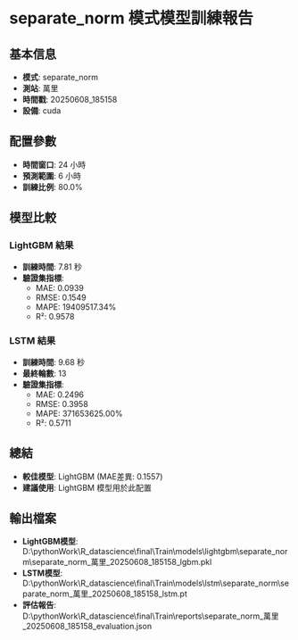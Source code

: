 
# separate_norm 模式模型訓練報告

## 基本信息
- **模式**: separate_norm
- **測站**: 萬里
- **時間戳**: 20250608_185158
- **設備**: cuda

## 配置參數
- **時間窗口**: 24 小時
- **預測範圍**: 6 小時
- **訓練比例**: 80.0%

## 模型比較

### LightGBM 結果

- **訓練時間**: 7.81 秒
- **驗證集指標**:
  - MAE: 0.0939
  - RMSE: 0.1549
  - MAPE: 19409517.34%
  - R²: 0.9578

### LSTM 結果

- **訓練時間**: 9.68 秒
- **最終輪數**: 13
- **驗證集指標**:
  - MAE: 0.2496
  - RMSE: 0.3958
  - MAPE: 371653625.00%
  - R²: 0.5711

## 總結

- **較佳模型**: LightGBM (MAE差異: 0.1557)
- **建議使用**: LightGBM 模型用於此配置


## 輸出檔案
- **LightGBM模型**: D:\pythonWork\R_datascience\final\Train\models\lightgbm\separate_norm\separate_norm_萬里_20250608_185158_lgbm.pkl
- **LSTM模型**: D:\pythonWork\R_datascience\final\Train\models\lstm\separate_norm\separate_norm_萬里_20250608_185158_lstm.pt
- **評估報告**: D:\pythonWork\R_datascience\final\Train\reports\separate_norm_萬里_20250608_185158_evaluation.json
